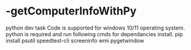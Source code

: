 # -getComputerInfoWithPy
python dev task
Code is supported for windows 10/11 operating system.
python is required and run following cmds for dependancies install.
pip install psutil speedtest-cli screeninfo wmi pygetwindow
